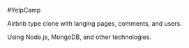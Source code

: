 #YelpCamp

Airbnb type clone with langing pages, comments, and users. 

Using Node.js, MongoDB, and other technologies.